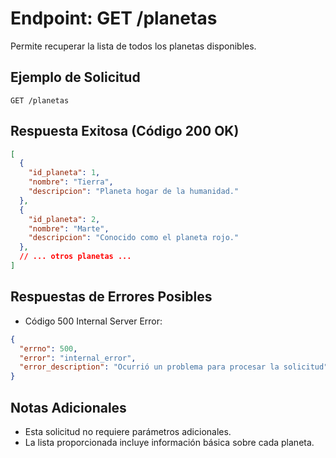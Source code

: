 # Endpoint: GET /planetas

Permite recuperar la lista de todos los planetas disponibles.


## Ejemplo de Solicitud
```http
GET /planetas
```


## Respuesta Exitosa (Código 200 OK)
```json
[
  {
    "id_planeta": 1,
    "nombre": "Tierra",
    "descripcion": "Planeta hogar de la humanidad."
  },
  {
    "id_planeta": 2,
    "nombre": "Marte",
    "descripcion": "Conocido como el planeta rojo."
  },
  // ... otros planetas ...
]
```


## Respuestas de Errores Posibles
- Código 500 Internal Server Error:
```json
{
  "errno": 500,
  "error": "internal_error",
  "error_description": "Ocurrió un problema para procesar la solicitud"
}
```


## Notas Adicionales

- Esta solicitud no requiere parámetros adicionales.
- La lista proporcionada incluye información básica sobre cada planeta.